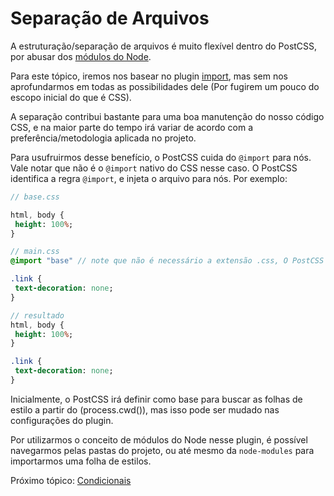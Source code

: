# Separação de Arquivos

A estruturação/separação de arquivos é muito flexível dentro do PostCSS, por abusar dos [módulos do Node](https://nodejs.org/api/modules.html).

Para este tópico, iremos nos basear no plugin [import](https://github.com/postcss/postcss-import), mas sem nos aprofundarmos em todas as possibilidades dele (Por fugirem um pouco do escopo inicial do que é CSS).

A separação contribui bastante para uma boa manutenção do nosso código CSS, e na maior parte do tempo irá variar de acordo com a preferência/metodologia aplicada no projeto.

Para usufruirmos desse benefício, o PostCSS cuida do `@import` para nós. Vale notar que não é o `@import` nativo do CSS nesse caso. O PostCSS identifica a regra `@import`, e injeta o arquivo para nós. Por exemplo:

```sass
// base.css

html, body {
 height: 100%;
}

// main.css
@import "base" // note que não é necessário a extensão .css, O PostCSS lida com isso para nós.

.link {
 text-decoration: none;
}

// resultado
html, body {
 height: 100%;
}

.link {
 text-decoration: none;
}
```

Inicialmente, o PostCSS irá definir como base para buscar as folhas de estilo a partir do (process.cwd()), mas isso pode ser mudado nas configurações do plugin.

Por utilizarmos o conceito de módulos do Node nesse plugin, é possível navegarmos pelas pastas do projeto, ou até mesmo da `node-modules` para importarmos uma folha de estilos.

Próximo tópico: [Condicionais](conditionals.md)
